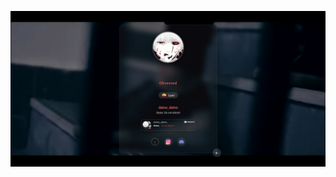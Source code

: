 [![My Website Preview](https://raw.githubusercontent.com/Daino-dot/Daino-dot.github.io/main/website-preview.png)](https://daino-dot.github.io)
